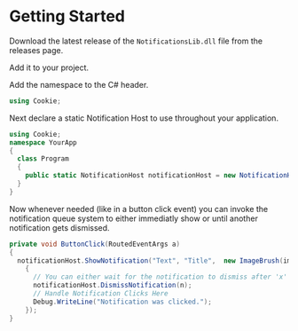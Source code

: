 # Getting Started
Download the latest release of the `NotificationsLib.dll` file from the releases page.

Add it to your project.

Add the namespace to the C# header.
```cs
using Cookie;
```
Next declare  a static Notification Host to use throughout your application.
```cs
using Cookie;
namespace YourApp
{
  class Program
  {
    public static NotificationHost notificationHost = new NotificationHost();
  }
}
```
Now whenever needed (like in a button click event) you can invoke the notification queue system to either immediatly show or until another notification gets dismissed.
```cs
private void ButtonClick(RoutedEventArgs a)
{
  notificationHost.ShowNotification("Text", "Title",  new ImageBrush(image), (args) =>
    {
      // You can either wait for the notification to dismiss after 'x' seconds or dismiss immediatly when the notification is clicked.
      notificationHost.DismissNotification(n);
      // Handle Notification Clicks Here
      Debug.WriteLine("Notification was clicked.");
    });
}
```
